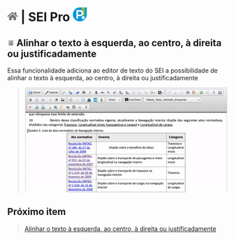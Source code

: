 # [![Home](../img/home.png)](../) |  SEI Pro ![Icone](../img/icon-32.png)

## ![SEI Pro Alinhar texto](../img/icon-alinhartexto.png) Alinhar o texto à esquerda, ao centro, à direita ou justificadamente

Essa funcionalidade adiciona ao editor de texto do SEI a possibilidade de alinhar o texto à esquerda, ao centro, à direita ou justificadamente

> ![Tela Alinhar texto](../img/tela-alinhartexto.gif) 

## Próximo item

> [Alinhar o texto à esquerda, ao centro, à direita ou justificadamente](../pages/ALINHARTEXTO.md)
